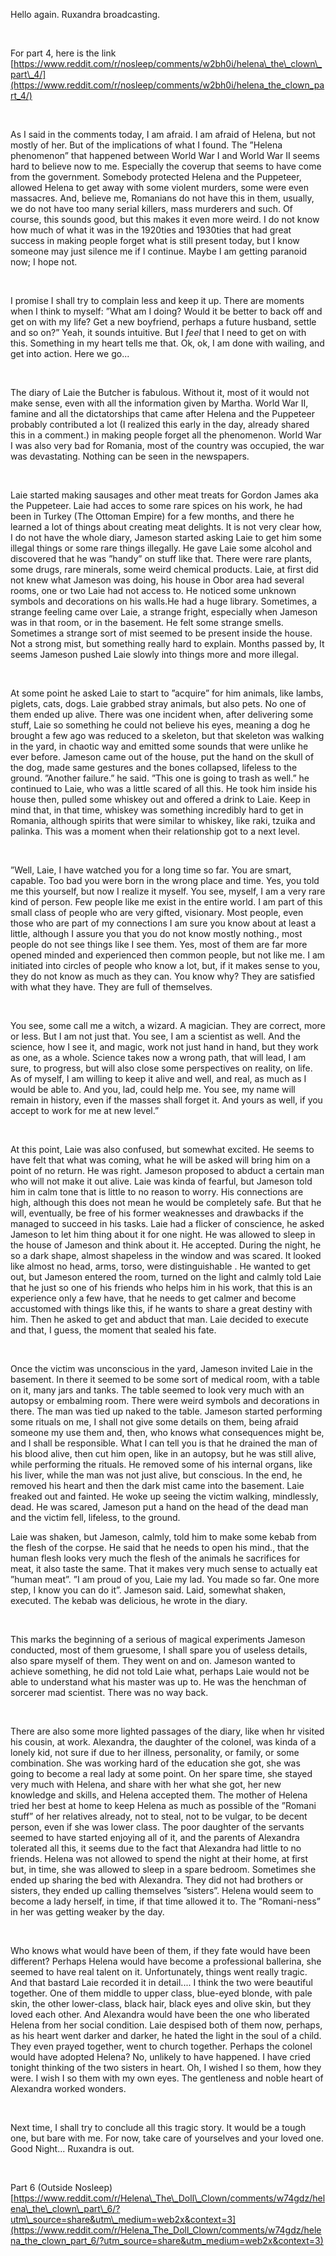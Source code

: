 Hello again. Ruxandra broadcasting.

&#x200B;

For part 4, here is the link  [https://www.reddit.com/r/nosleep/comments/w2bh0i/helena\_the\_clown\_part\_4/](https://www.reddit.com/r/nosleep/comments/w2bh0i/helena_the_clown_part_4/)

&#x200B;

As I said in the comments today, I am afraid. I am afraid of Helena, but not mostly of her. But of the implications of what I found. The ”Helena phenomenon” that happened between World War I and World War II seems hard to believe now to me. Especially the coverup that seems to have come from the government. Somebody protected Helena and the Puppeteer, allowed Helena to get away with some violent murders, some were even massacres. And, believe me, Romanians do not have this in them, usually, we do not have too many serial killers, mass murderers and such. Of course, this sounds good, but this makes it even more weird. I do not know how much of what it was in the 1920ties and 1930ties that had great success in making people forget what is still present today, but I know someone may just silence me if I continue. Maybe I am getting paranoid now; I hope not.

&#x200B;

I promise I shall try to complain less and keep it up. There are moments when I think to myself: ”What am I doing? Would it be better to back off and get on with my life? Get a new boyfriend, perhaps a future husband, settle and so on?” Yeah, it sounds intuitive. But I *feel* that I need to get on with this. Something in my heart tells me that. Ok, ok, I am done with wailing, and get into action. Here we go...

&#x200B;

The diary of Laie the Butcher is fabulous. Without it, most of it would not make sense, even with all the information given by Martha. World War II, famine and all the dictatorships that came after Helena and the Puppeteer probably contributed a lot (I realized this early in the day, already shared this in a comment.) in making people forget all the phenomenon. World War I was also very bad for Romania, most of the country was occupied, the war was devastating. Nothing can be seen in the newspapers.

&#x200B;

Laie started making sausages and other meat treats for Gordon James aka the Puppeteer. Laie had acces to some rare spices on his work, he had been in Turkey (The Ottoman Empire) for a few months, and there he learned a lot of things about creating meat delights. It is not very clear how, I do not have the whole diary, Jameson started asking Laie to get him some illegal things or some rare things illegally. He gave Laie some alcohol and discovered that he was ”handy” on stuff like that. There were rare plants, some drugs, rare minerals, some weird chemical products. Laie, at first did not knew what Jameson was doing, his house in Obor area had several rooms, one or two Laie had not access to. He noticed some unknown symbols and decorations on his walls.He had a huge library. Sometimes, a strange feeling came over Laie, a strange fright, especially when Jameson was in that room, or in the basement. He felt some strange smells. Sometimes a strange sort of mist seemed to be present inside the house. Not a strong mist, but something really hard to explain. Months passed by, It seems Jameson pushed Laie slowly into things more and more illegal.

&#x200B;

At some point he asked Laie to start to ”acquire” for him animals, like lambs, piglets, cats, dogs. Laie grabbed stray animals, but also pets. No one of them ended up alive. There was one incident when, after delivering some stuff, Laie so something he could not believe his eyes, meaning a dog he brought a few ago was reduced to a skeleton, but that skeleton was walking in the yard, in chaotic way and emitted some sounds that were unlike he ever before. Jameson came out of the house, put the hand on the skull of the dog, made same gestures and the bones collapsed, lifeless to the ground. ”Another failure.” he said. ”This one is going to trash as well.” he continued to Laie, who was a little scared of all this. He took him inside his house then, pulled some whiskey out and offered a drink to Laie. Keep in mind that, in that time, whiskey was something incredibly hard to get in Romania, although spirits that were similar to whiskey, like raki, tzuika and palinka. This was a moment when their relationship got to a next level.

&#x200B;

”Well, Laie, I have watched you for a long time so far. You are smart, capable. Too bad you were born in the wrong place and time. Yes, you told me this yourself, but now I realize it myself. You see, myself, I am a very rare kind of person. Few people like me exist in the entire world. I am part of this small class of people who are very gifted, visionary. Most people, even those who are part of my connections I am sure you know about at least a little, although I assure you that you do not know mostly nothing., most people do not see things like I see them. Yes, most of them are far more opened minded and experienced then common people, but not like me. I am initiated into circles of people who know a lot, but, if it makes sense to you, they do not know as much as they can. You know why? They are satisfied with what they have. They are full of themselves.

&#x200B;

You see, some call me a witch, a wizard. A magician. They are correct, more or less. But I am not just that. You see, I am a scientist as well. And the science, how I see it, and magic, work not just hand in hand, but they work as one, as a whole. Science takes now a wrong path, that will lead, I am sure, to progress, but will also close some perspectives on reality, on life. As of myself, I am willing to keep it alive and well, and real, as much as I would be able to. And you, lad, could help me. You see, my name will remain in history, even if the masses shall forget it. And yours as well, if you accept to work for me at new level.”

&#x200B;

At this point, Laie was also confused, but somewhat excited. He seems to have felt that what was coming, what he will be asked will bring him on a point of no return. He was right. Jameson proposed to abduct a certain man who will not make it out alive. Laie was kinda of fearful, but Jameson told him in  calm tone that is little to no reason to worry. His connections are high, although this does not mean he would be completely safe. But that he will, eventually, be free of his former weaknesses and drawbacks if the managed to succeed in his tasks. Laie had a flicker of conscience, he asked Jameson to let him thing about it for one night. He was allowed to sleep in the house of Jameson and think about it. He accepted. During the night, he so a dark shape, almost shapeless in the window and was scared. It looked like almost no head, arms, torso, were distinguishable . He wanted to get out, but Jameson entered the room, turned on the light and calmly told Laie that he just so one of his friends who helps him in his work, that this is an experience only a few have, that he needs to get calmer and become accustomed with things like this, if he wants to share a great destiny with him. Then he asked to get and abduct that man. Laie decided to execute and that, I guess, the moment that sealed his fate.

&#x200B;

Once the victim was unconscious in the yard, Jameson invited Laie in the basement. In there it seemed to be some sort of medical room, with a table on it, many jars and tanks. The table seemed to look very much with an autopsy or embalming room. There were weird symbols and decorations in there. The man was tied up naked to the table. Jameson started performing some rituals on me, I shall not give some details on them, being afraid someone my use them and, then, who knows what consequences might be, and I shall be responsible. What I can tell you is that he drained the man of his blood alive, then cut him open, like in an autopsy, but he was still alive, while performing the rituals. He removed some of his internal organs, like his liver, while the man was not just alive, but conscious. In the end, he removed his heart and then the dark mist came into the basement. Laie freaked out and fainted. He woke up seeing the victim walking, mindlessly, dead. He was scared, Jameson put a hand on the head of the dead man and the victim fell, lifeless, to the ground.

Laie was shaken, but Jameson, calmly, told him to make some kebab from the flesh of the corpse. He said that he needs to open his mind., that the human flesh looks very much the flesh of the animals he sacrifices for meat,  it also taste the same. That it makes very much sense to actually eat ”human meat”. ”I am proud of you, Laie my lad. You made so far. One more step, I know you can do it”. Jameson said. Laid, somewhat shaken, executed. The kebab was delicious, he wrote in the diary.

&#x200B;

This marks the beginning of a serious of magical experiments Jameson conducted, most of them gruesome, I shall spare you of useless details, also spare myself of them. They went on and on. Jameson wanted to achieve something, he did not told Laie what, perhaps Laie would not be able to understand what his master was up to. He was the henchman of sorcerer mad scientist. There was no way back.

&#x200B;

There are also some more lighted passages of the diary, like when hr visited his cousin, at work. Alexandra, the daughter of the colonel, was kinda of a lonely kid, not sure if due to her illness, personality, or family, or some combination. She was working hard of the education she got, she was going to become a real lady at some point. On her spare time, she stayed very much with Helena, and share with her what she got, her new knowledge and skills, and Helena accepted them. The mother of Helena tried her best at home to keep Helena as much as possible of the ”Romani stuff” of her relatives already, not to steal, not to be vulgar, to be decent person, even if she was lower class. The poor daughter of the servants seemed to have started enjoying all of it, and the parents of Alexandra tolerated all this, it seems due to the fact that Alexandra had little to no friends. Helena was not allowed to spend the night at their home, at first but, in time, she was allowed to sleep in a spare bedroom. Sometimes she ended up sharing the bed with Alexandra. They did not had brothers or sisters, they ended up calling themselves ”sisters”. Helena would seem to become a lady herself, in time, if that time allowed it to. The ”Romani-ness” in her was getting weaker by the day.

&#x200B;

Who knows what would have been of them, if they fate would have been different? Perhaps Helena would have become a professional ballerina, she seemed to have real talent on it.  Unfortunately, things went really tragic. And that bastard Laie recorded it in detail.... I think the two were beautiful together. One of them middle to upper class, blue-eyed blonde, with pale skin, the other lower-class, black hair, black eyes and olive skin, but they loved each other. And Alexandra would have been the one who liberated Helena from her social condition. Laie despised both of them now, perhaps, as his heart went darker and darker, he hated the light in the soul of a child. They even prayed together, went to church together. Perhaps the colonel would have adopted Helena? No, unlikely to have happened. I have cried tonight thinking of the two sisters in heart. Oh, I wished I so them, how they were. I wish I so them with my own eyes. The gentleness and noble heart of Alexandra worked wonders.

&#x200B;

Next time, I shall try to conclude all this tragic story. It would be a tough one, but bare with me. For now, take care of yourselves and your loved one. Good Night... Ruxandra is out.

&#x200B;

Part 6 (Outside Nosleep) [https://www.reddit.com/r/Helena\_The\_Doll\_Clown/comments/w74gdz/helena\_the\_clown\_part\_6/?utm\_source=share&utm\_medium=web2x&context=3](https://www.reddit.com/r/Helena_The_Doll_Clown/comments/w74gdz/helena_the_clown_part_6/?utm_source=share&utm_medium=web2x&context=3)

&#x200B;

&#x200B;